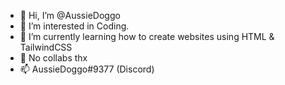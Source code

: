 - 👋 Hi, I’m @AussieDoggo
- 👀 I’m interested in Coding.
- 🌱 I’m currently learning how to create websites using HTML & TailwindCSS
- 💞️ No collabs thx
- 📫 AussieDoggo#9377 (Discord)

<!---
AussieDoggo/AussieDoggo is a ✨ special ✨ repository because its `README.md` (this file) appears on your GitHub profile.
You can click the Preview link to take a look at your changes.
--->
